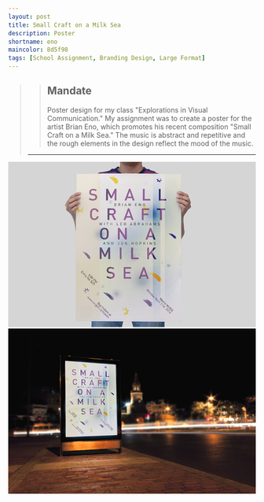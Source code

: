 ```yaml
---
layout: post
title: Small Craft on a Milk Sea
description: Poster
shortname: eno
maincolor: 8d5f98
tags: [School Assignment, Branding Design, Large Format]
---
```

>> ## Mandate
>> Poster design for my class "Explorations in Visual Communication." My assignment was to create a poster for the artist Brian Eno, which promotes his recent composition "Small Craft on a Milk Sea." The music is abstract and repetitive and the rough elements in the design reflect the mood of the music.
>
> ***

![Small Craft on a Milk Sea](/assets/img/portfolio/eno/eno_1.jpg)
![Small Craft on a Milk Sea](/assets/img/portfolio/eno/eno_2.jpg)
